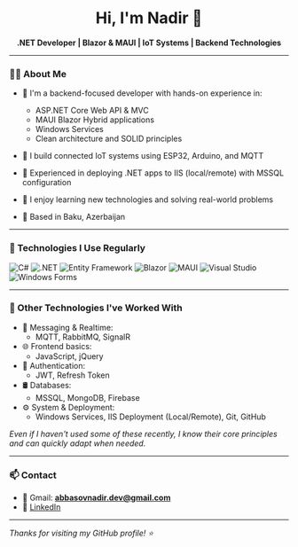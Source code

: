 <h1 align="center">Hi, I'm Nadir 👋</h1>

<p align="center">
  <b>.NET Developer | Blazor & MAUI | IoT Systems | Backend Technologies</b>
</p>

---

### 👨‍💻 About Me

- 💼 I'm a backend-focused developer with hands-on experience in:
  - ASP.NET Core Web API & MVC
  - MAUI Blazor Hybrid applications
  - Windows Services
  - Clean architecture and SOLID principles

- 🤖 I build connected IoT systems using ESP32, Arduino, and MQTT
- 🚀 Experienced in deploying .NET apps to IIS (local/remote) with MSSQL configuration
- 🧠 I enjoy learning new technologies and solving real-world problems
- 📍 Based in Baku, Azerbaijan

---
### 🚀 Technologies I Use Regularly

![C#](https://img.shields.io/badge/C%23-%23239120.svg?style=for-the-badge&logo=c-sharp&logoColor=white)
![.NET](https://img.shields.io/badge/.NET-512BD4?style=for-the-badge&logo=dotnet&logoColor=white)
![Entity Framework](https://img.shields.io/badge/Entity_Framework-339933?style=for-the-badge&logo=entity-framework&logoColor=white)
![Blazor](https://img.shields.io/badge/Blazor-512BD4?style=for-the-badge&logo=blazor&logoColor=white)
![MAUI](https://img.shields.io/badge/MAUI-000000?style=for-the-badge&logo=dotnet&logoColor=white)
![Visual Studio](https://img.shields.io/badge/Visual_Studio-5C2D91?style=for-the-badge&logo=visualstudio&logoColor=white)
![Windows Forms](https://img.shields.io/badge/Windows_Forms-0078D7?style=for-the-badge&logo=windows&logoColor=white)

---

### 🧠 Other Technologies I've Worked With

- 📡 Messaging & Realtime:
  - MQTT, RabbitMQ, SignalR
- 🌐 Frontend basics:
  - JavaScript, jQuery
- 🔐 Authentication:
  - JWT, Refresh Token
- 🛢️ Databases:
  - MSSQL, MongoDB, Firebase
- ⚙️ System & Deployment:
  - Windows Services, IIS Deployment (Local/Remote), Git, GitHub


*Even if I haven't used some of these recently, I know their core principles and can quickly adapt when needed.*

---

### 📫 Contact

- 📧 Gmail: **abbasovnadir.dev@gmail.com**
- 💼 [LinkedIn](https://www.linkedin.com/in/nadirabbasov/)

---

_Thanks for visiting my GitHub profile! ⭐_
